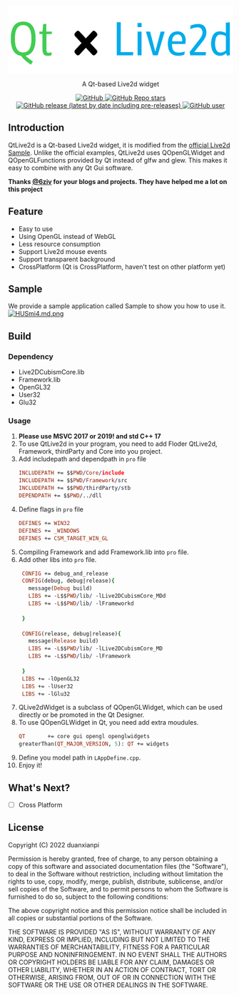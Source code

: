 <p align="center">
  <img src="logo.png" height="150" />
</p>
<p align="center">
  A Qt-based Live2d widget
</p>
<p align="center">
  <a href="https://github.com/duanxianpi/QtLive2d/blob/main/LICENSE.md">  
    <img alt="GitHub" src="https://img.shields.io/github/license/duanxianpi/QtLive2d?label=License">
  </a>
  <a href="https://github.com/duanxianpi/QtLive2d">
    <img alt="GitHub Repo stars" src="https://img.shields.io/github/stars/duanxianpi/QtLive2d"/>
  </a>
  <a href="https://github.com/duanxianpi/QtLive2d/releases">
    <img alt="GitHub release (latest by date including pre-releases)" src="https://img.shields.io/github/v/release/duanxianpi/QtLive2d?include_prereleases&sort=semver">
  </a>
  <a href="https://github.com/duanxianpi">
    <img alt="GitHub user" src="https://img.shields.io/badge/author-duanxianpi-brightgreen"/>
  </a>
</p>

## Introduction
QtLive2d is a Qt-based Live2d widget, it is modified from the [official Live2d Sample](https://github.com/Live2D/CubismNativeSamples). Unlike the official examples, QtLive2d uses QOpenGLWidget and QOpenGLFunctions provided by Qt instead of glfw and glew. This makes it easy to combine with any Qt Gui software.

**Thanks [@6ziv](https://github.com/6ziv) for your blogs and projects. They have helped me a lot on this project**
## Feature
* Easy to use
* Using OpenGL instead of WebGL
* Less resource consumption
* Support Live2d mouse events
* Support transparent background
* CrossPlatform (Qt is CrossPlatform, haven't test on other platform yet)

## Sample
We provide a sample application called Sample to show you how to use it.
[![HUSmi4.md.png](https://s4.ax1x.com/2022/02/11/HUSmi4.md.png)](https://imgtu.com/i/HUSmi4)

## Build
### Dependency
* Live2DCubismCore.lib
* Framework.lib
* OpenGL32
* User32
* Glu32

### Usage
1. **Please use MSVC 2017 or 2019! and std C++ 17**
1. To use QtLive2d in your program, you need to add Floder QtLive2d, Framework, thirdParty and Core into you project.
2. Add includepath and dependpath in `pro` file
    ```pro
    INCLUDEPATH += $$PWD/Core/include
    INCLUDEPATH += $$PWD/Framework/src
    INCLUDEPATH += $$PWD/thirdParty/stb
    DEPENDPATH += $$PWD/../dll
    ```
3. Define flags in `pro` file
    ```pro
    DEFINES += WIN32
    DEFINES += _WINDOWS
    DEFINES += CSM_TARGET_WIN_GL
    ```
5. Compiling Framework and add Framework.lib into `pro` file. 
6. Add other libs into `pro` file. 
   ```pro
    CONFIG += debug_and_release
    CONFIG(debug, debug|release){
      message(Debug build)
      LIBS += -L$$PWD/lib/ -lLive2DCubismCore_MDd
      LIBS += -L$$PWD/lib/ -lFrameworkd

    }

    CONFIG(release, debug|release){
      message(Release build)
      LIBS += -L$$PWD/lib/ -lLive2DCubismCore_MD
      LIBS += -L$$PWD/lib/ -lFramework

    }
    LIBS += -lOpenGL32
    LIBS += -lUser32
    LIBS += -lGlu32
   ```
8. QLive2dWidget is a subclass of QOpenGLWidget, which can be used directly or be promoted in the Qt Designer.
9. To use QOpenGLWidget in Qt, you need add extra moudules.
    ```pro
    QT       += core gui opengl openglwidgets
    greaterThan(QT_MAJOR_VERSION, 5): QT += widgets
    ```
11. Define you model path in `LAppDefine.cpp`.
12. Enjoy it!

## What's Next?
- [ ] Cross Platform

## License
Copyright (C) 2022 duanxianpi

Permission is hereby granted, free of charge, to any person obtaining a copy of this software and associated documentation files (the "Software"), to deal in the Software without restriction, including without limitation the rights to use, copy, modify, merge, publish, distribute, sublicense, and/or sell copies of the Software, and to permit persons to whom the Software is furnished to do so, subject to the following conditions:

The above copyright notice and this permission notice shall be included in all copies or substantial portions of the Software.

THE SOFTWARE IS PROVIDED "AS IS", WITHOUT WARRANTY OF ANY KIND, EXPRESS OR IMPLIED, INCLUDING BUT NOT LIMITED TO THE WARRANTIES OF MERCHANTABILITY, FITNESS FOR A PARTICULAR PURPOSE AND NONINFRINGEMENT. IN NO EVENT SHALL THE AUTHORS OR COPYRIGHT HOLDERS BE LIABLE FOR ANY CLAIM, DAMAGES OR OTHER LIABILITY, WHETHER IN AN ACTION OF CONTRACT, TORT OR OTHERWISE, ARISING FROM, OUT OF OR IN CONNECTION WITH THE SOFTWARE OR THE USE OR OTHER DEALINGS IN THE SOFTWARE.
